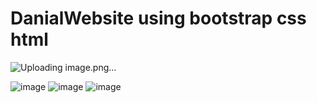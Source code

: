 # DanialWebsite using bootstrap css html



![Uploading image.png…]()

![image](https://github.com/NourAlaassarr/DanialWebsite/assets/104293377/651dcb57-45f7-4e98-9800-00a7e67317e9)
![image](https://github.com/NourAlaassarr/DanialWebsite/assets/104293377/71d988e4-4897-45d7-b3b3-a7f61eef6acb)
![image](https://github.com/NourAlaassarr/DanialWebsite/assets/104293377/7b33f715-a7f9-4960-8134-97ae228c6a3b)

